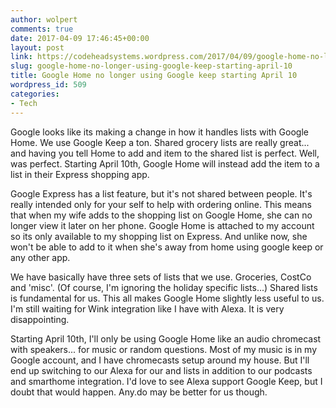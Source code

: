```yaml
---
author: wolpert
comments: true
date: 2017-04-09 17:46:45+00:00
layout: post
link: https://codeheadsystems.wordpress.com/2017/04/09/google-home-no-longer-using-google-keep-starting-april-10/
slug: google-home-no-longer-using-google-keep-starting-april-10
title: Google Home no longer using Google keep starting April 10
wordpress_id: 509
categories:
- Tech
---
```


Google looks like its making a change in how it handles lists with Google Home. We use Google Keep a ton. Shared grocery lists are really great... and having you tell Home to add and item to the shared list is perfect. Well, was perfect. Starting April 10th, Google Home will instead add the item to a list in their Express shopping app.

Google Express has a list feature, but it's not shared between people. It's really intended only for your self to help with ordering online. This means that when my wife adds to the shopping list on Google Home, she can no longer view it later on her phone. Google Home is attached to my account so its only available to my shopping list on Express. And unlike now, she won't be able to add to it when she's away from home using google keep or any other app.

We have basically have three sets of lists that we use. Groceries, CostCo and 'misc'. (Of course, I'm ignoring the holiday specific lists...) Shared lists is fundamental for us. This all makes Google Home slightly less useful to us. I'm still waiting for Wink integration like I have with Alexa. It is very disappointing.

Starting April 10th, I'll only be using Google Home like an audio chromecast with speakers... for music or random questions. Most of my music is in my Google account, and I have chromecasts setup around my house. But I'll end up switching to our Alexa for our and lists in addition to our podcasts and smarthome integration. I'd love to see Alexa support Google Keep, but I doubt that would happen. Any.do may be better for us though.
